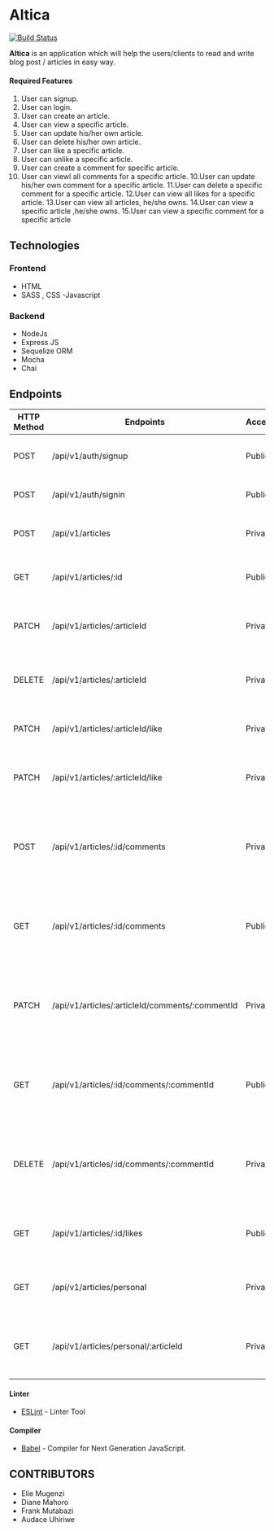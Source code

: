 # Altica
[![Build Status](https://travis-ci.org/Diama1/Geeks-Avenue-Altica.svg?branch=develop)](https://travis-ci.org/Diama1/Geeks-Avenue-Altica)

**Altica** is an application which will help the users/clients to read and write blog post / articles in easy way.

#### Required Features

1. User can signup.
2. User can login.
3. User can create an article.
4. User can view a specific article.
5. User can update his/her own article.
6. User can delete his/her own article.
7. User can like a specific article.
8. User can unlike a specific article.
9. User can create a comment for specific article.
9. User can viewl all comments for a specific article.
10.User can update his/her own comment for a specific article.
11.User can delete a specific comment for a specific article.
12.User can view all likes for a specific article.
13.User can view all articles, he/she owns.
14.User can view a specific article ,he/she owns.
15.User can view a specific comment for a specific article

## Technologies

### Frontend
  - HTML
  - SASS , CSS
  -Javascript

### Backend
  - NodeJs
  - Express JS
  - Sequelize ORM
  - Mocha
  - Chai

## Endpoints

| HTTP Method | Endpoints                                       | Access  | Description                                                            |
|-------------|-------------------------------------------------|---------|------------------------------------------------------------------------|
| POST        | /api/v1/auth/signup                             | Public  | User will be able to create an account                                 |
| POST        | /api/v1/auth/signin                             | Public  | User will be able to make login                                        |
| POST        | /api/v1/articles                                | Private | User will be able to create a new article                              |
| GET         | /api/v1/articles/:id                            | Public  | User will be able to view a specific article                           |
| PATCH       | /api/v1/articles/:articleId                     | Private | User will be able to update his/her own article                        |
| DELETE      | /api/v1/articles/:articleId                     | Private | User will be able to delete his/her own article                        |
| PATCH       | /api/v1/articles/:articleId/like                | Private | User will be able to like a specific article                           |
| PATCH       | /api/v1/articles/:articleId/like                | Private | User will be able to unlike a specific article                         |
| POST        | /api/v1/articles/:id/comments                   | Private | User will be able to create a new comment for a specific article       |
| GET         | /api/v1/articles/:id/comments                   | Public  | User will be able to view all comments for a specific article          |
| PATCH       | /api/v1/articles/:articleId/comments/:commentId | Private | User will be able to update his/her own comment for a specific comment |
| GET         | /api/v1/articles/:id/comments/:commentId        | Public  | User will be able to view a specific comment for a specific article    |
| DELETE      | /api/v1/articles/:id/comments/:commentId        | Private | User will be able to delete his/her own comment for a specific comment |
| GET         | /api/v1/articles/:id/likes                      | Public  | User will be able to view all users who liked the articles             |
| GET         | /api/v1/articles/personal                       | Private | User will be able to view all story he/she owns                        |
| GET         | /api/v1/articles/personal/:articleId            | Private | User will be able to view a specific article he/she owns               |

#### Linter

* [ESLint](https://eslint.org/) - Linter Tool

#### Compiler

* [Babel](https://eslint.org/) - Compiler for Next Generation JavaScript.

## CONTRIBUTORS

- Elie Mugenzi
- Diane Mahoro
- Frank Mutabazi
- Audace Uhiriwe

